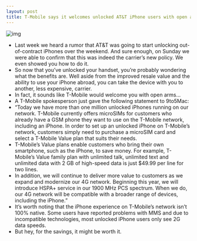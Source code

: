 ```yaml
---
layout: post
title: T-Mobile says it welcomes unlocked AT&T iPhone users with open arms
---
```

![img](http://media.idownloadblog.com/wp-content/uploads/2012/04/iPhone-Unlock-ATT-e1334020526118.jpg)
* Last week we heard a rumor that AT&T was going to start unlocking out-of-contract iPhones over the weekend. And sure enough, on Sunday we were able to confirm that this was indeed the carrier’s new policy. We even showed you how to do it.
* So now that you’ve unlocked your handset, you’re probably wondering what the benefits are. Well aside from the improved resale value and the ability to use your iPhone abroad, you can take the device with you to another, less expensive, carrier.
* In fact, it sounds like T-Mobile would welcome you with open arms…
* A T-Mobile spokesperson just gave the following statement to 9to5Mac:
* “Today we have more than one million unlocked iPhones running on our network. T-Mobile currently offers microSIMs for customers who already have a GSM phone they want to use on the T-Mobile network, including an iPhone. In order to set up an unlocked iPhone on T-Mobile’s network, customers simply need to purchase a microSIM card and select a T-Mobile Value plan that suits their needs.
* T-Mobile’s Value plans enable customers who bring their own smartphone, such as the iPhone, to save money. For example, T-Mobile’s Value family plan with unlimited talk, unlimited text and unlimited data with 2 GB of high-speed data is just $49.99 per line for two lines.
* In addition, we will continue to deliver more value to customers as we expand and modernize our 4G network. Beginning this year, we will introduce HSPA+ service in our 1900 MHz PCS spectrum. When we do, our 4G network will be compatible with a broader range of devices, including the iPhone.”
* It’s worth noting that the iPhone experience on T-Mobile’s network isn’t 100% native. Some users have reported problems with MMS and due to incompatible technologies, most unlocked iPhone users only see 2G data speeds.
* But hey, for the savings, it might be worth it.

